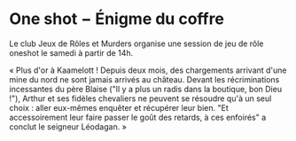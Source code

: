 # One shot − Énigme du coffre

Le club Jeux de Rôles et Murders organise une session de jeu de rôle oneshot le
samedi à partir de 14h.

« Plus d'or à Kaamelott ! Depuis deux mois, des chargements arrivant d'une mine
du nord ne sont jamais arrivés au château. Devant les récriminations incessantes
du père Blaise ("Il y a plus un radis dans la boutique, bon Dieu !"), Arthur et
ses fidèles chevaliers ne peuvent se résoudre qu'à un seul choix : aller
eux-mêmes enquêter et récupérer leur bien. "Et accessoirement leur faire passer
le goût des retards, à ces enfoirés" a conclut le seigneur Léodagan. »

